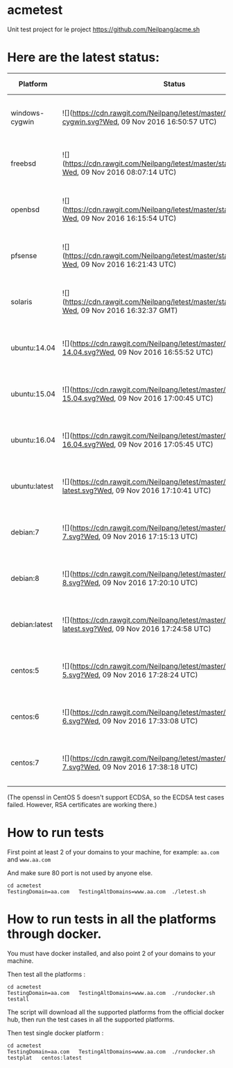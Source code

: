 # acmetest
Unit test project for le project https://github.com/Neilpang/acme.sh



# Here are the latest status:

| Platform | Status| Last Run Time| Comments|
-----------|-------|--------------|---------|
|windows-cygwin| ![](https://cdn.rawgit.com/Neilpang/letest/master/status/windows-cygwin.svg?Wed, 09 Nov 2016 16:50:57 UTC)| Wed, 09 Nov 2016 16:50:57 UTC| Passed |
|freebsd| ![](https://cdn.rawgit.com/Neilpang/letest/master/status/freebsd.svg?Wed, 09 Nov 2016 08:07:14 UTC)| Wed, 09 Nov 2016 08:07:14 UTC| Passed |
|openbsd| ![](https://cdn.rawgit.com/Neilpang/letest/master/status/openbsd.svg?Wed, 09 Nov 2016 16:15:54 UTC)| Wed, 09 Nov 2016 16:15:54 UTC| Passed |
|pfsense| ![](https://cdn.rawgit.com/Neilpang/letest/master/status/pfsense.svg?Wed, 09 Nov 2016 16:21:43 UTC)| Wed, 09 Nov 2016 16:21:43 UTC| Passed |
|solaris| ![](https://cdn.rawgit.com/Neilpang/letest/master/status/solaris.svg?Wed, 09 Nov 2016 16:32:37 GMT)| Wed, 09 Nov 2016 16:32:37 GMT| Passed |
|ubuntu:14.04| ![](https://cdn.rawgit.com/Neilpang/letest/master/status/ubuntu-14.04.svg?Wed, 09 Nov 2016 16:55:52 UTC)| Wed, 09 Nov 2016 16:55:52 UTC| Passed |
|ubuntu:15.04| ![](https://cdn.rawgit.com/Neilpang/letest/master/status/ubuntu-15.04.svg?Wed, 09 Nov 2016 17:00:45 UTC)| Wed, 09 Nov 2016 17:00:45 UTC| Passed |
|ubuntu:16.04| ![](https://cdn.rawgit.com/Neilpang/letest/master/status/ubuntu-16.04.svg?Wed, 09 Nov 2016 17:05:45 UTC)| Wed, 09 Nov 2016 17:05:45 UTC| Passed |
|ubuntu:latest| ![](https://cdn.rawgit.com/Neilpang/letest/master/status/ubuntu-latest.svg?Wed, 09 Nov 2016 17:10:41 UTC)| Wed, 09 Nov 2016 17:10:41 UTC| Passed |
|debian:7| ![](https://cdn.rawgit.com/Neilpang/letest/master/status/debian-7.svg?Wed, 09 Nov 2016 17:15:13 UTC)| Wed, 09 Nov 2016 17:15:13 UTC| Passed |
|debian:8| ![](https://cdn.rawgit.com/Neilpang/letest/master/status/debian-8.svg?Wed, 09 Nov 2016 17:20:10 UTC)| Wed, 09 Nov 2016 17:20:10 UTC| Passed |
|debian:latest| ![](https://cdn.rawgit.com/Neilpang/letest/master/status/debian-latest.svg?Wed, 09 Nov 2016 17:24:58 UTC)| Wed, 09 Nov 2016 17:24:58 UTC| Passed |
|centos:5| ![](https://cdn.rawgit.com/Neilpang/letest/master/status/centos-5.svg?Wed, 09 Nov 2016 17:28:24 UTC)| Wed, 09 Nov 2016 17:28:24 UTC| Passed |
|centos:6| ![](https://cdn.rawgit.com/Neilpang/letest/master/status/centos-6.svg?Wed, 09 Nov 2016 17:33:08 UTC)| Wed, 09 Nov 2016 17:33:08 UTC| Passed |
|centos:7| ![](https://cdn.rawgit.com/Neilpang/letest/master/status/centos-7.svg?Wed, 09 Nov 2016 17:38:18 UTC)| Wed, 09 Nov 2016 17:38:18 UTC| Passed |
(The openssl in CentOS 5 doesn't support ECDSA, so the ECDSA test cases failed. However, RSA certificates are working there.)

# How to run tests

First point at least 2 of your domains to your machine, 
for example: `aa.com` and `www.aa.com`

And make sure 80 port is not used by anyone else.

```
cd acmetest
TestingDomain=aa.com   TestingAltDomains=www.aa.com  ./letest.sh
```

# How to run tests in all the platforms through docker.

You must have docker installed, and also point 2 of your domains to your machine.

Then test all the platforms :

```
cd acmetest
TestingDomain=aa.com   TestingAltDomains=www.aa.com  ./rundocker.sh  testall
```

The script will download all the supported platforms from the official docker hub, then run the test cases in all the supported platforms.

Then test single docker platform :

```
cd acmetest
TestingDomain=aa.com   TestingAltDomains=www.aa.com  ./rundocker.sh  testplat   centos:latest
```









